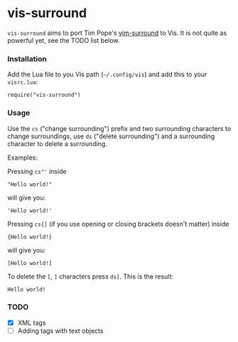 # vis-surround

`vis-surround` aims to port Tim Pope's [vim-surround](https://github.com/tpope/vim-surround) to Vis. It is not quite as powerful yet, see the TODO list below.

### Installation
Add the Lua file to you Vis path (`~/.config/vis`) and add this to your `visrc.lua`:
```
require("vis-surround")
```

### Usage

Use the `cs` ("change surrounding") prefix and two surrounding characters to change surroundings, use `ds` ("delete surrounding") and a surrounding character to delete a surrounding.

Examples:

Pressing `cs"'` inside
```
"Hello world!"
```
will give you:
```
'Hello world!'
```
Pressing `cs{]` (if you use opening or closing brackets doesn't matter) inside
```
{Hello world!}
```
will give you:
```
[Hello world!]
```
To delete the `[`, `]` characters press `ds[`. This is the result:
```
Hello world!
```

### TODO
- [x] XML tags
- [ ] Adding tags with text objects